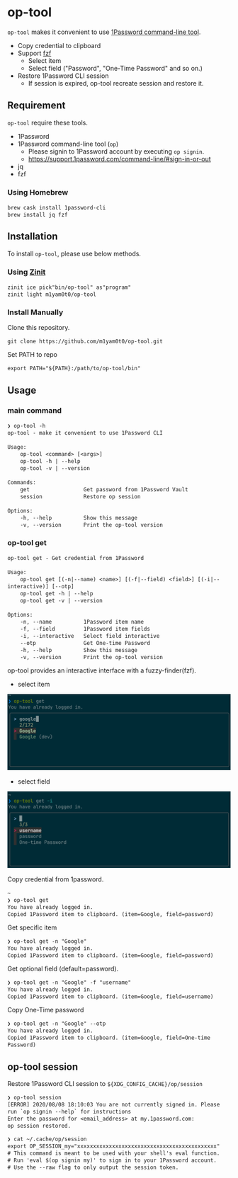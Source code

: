 # op-tool

`op-tool` makes it convenient to use [1Password command-line tool](https://support.1password.com/command-line/).

- Copy credential to clipboard
- Support [fzf](https://github.com/junegunn/fzf)
  - Select item
  - Select field ("Password", "One-Time Password" and so on.)
- Restore 1Password CLI session
  - If session is expired, op-tool recreate session and restore it.

## Requirement

`op-tool` require these tools.

- 1Password
- 1Password command-line tool (`op`)
  - Please signin to 1Password account by executing `op signin`.
  - <https://support.1password.com/command-line/#sign-in-or-out>
- jq
- fzf

### Using Homebrew

```shell
brew cask install 1password-cli
brew install jq fzf
```

## Installation

To install `op-tool`, please use below methods.

### Using [Zinit](https://github.com/zdharma/zinit)

```shell
zinit ice pick"bin/op-tool" as"program"
zinit light m1yam0t0/op-tool
```

### Install Manually

Clone this repository.

```shell
git clone https://github.com/m1yam0t0/op-tool.git
```

Set PATH to repo

```shell
export PATH="${PATH}:/path/to/op-tool/bin"
```

## Usage

### main command

```shell
❯ op-tool -h
op-tool - make it convenient to use 1Password CLI

Usage:
    op-tool <command> [<args>]
    op-tool -h | --help
    op-tool -v | --version

Commands:
    get                 Get password from 1Password Vault
    session             Restore op session

Options:
    -h, --help          Show this message
    -v, --version       Print the op-tool version
```

### op-tool get

```shell
op-tool get - Get credential from 1Password

Usage:
    op-tool get [(-n|--name) <name>] [(-f|--field) <field>] [(-i|--interactive)] [--otp]
    op-tool get -h | --help
    op-tool get -v | --version

Options:
    -n, --name          1Password item name
    -f, --field         1Password item fields
    -i, --interactive   Select field interactive
    --otp               Get One-time Password
    -h, --help          Show this message
    -v, --version       Print the op-tool version
```

op-tool provides an interactive interface with a fuzzy-finder(fzf).

- select item

![select_item_fzf](img/fzf_name.png)

- select field

![select_field_fzf](img/fzf_field.png)

Copy credential from 1password.

```shell
~
❯ op-tool get
You have already logged in.
Copied 1Password item to clipboard. (item=Google, field=password)
```

Get specific item

```shell
❯ op-tool get -n "Google"
You have already logged in.
Copied 1Password item to clipboard. (item=Google, field=password)
```

Get optional field (default=password).

```shell
❯ op-tool get -n "Google" -f "username"
You have already logged in.
Copied 1Password item to clipboard. (item=Google, field=username)
```

Copy One-Time password

```shell
❯ op-tool get -n "Google" --otp
You have already logged in.
Copied 1Password item to clipboard. (item=Google, field=One-time Password)
```

## op-tool session

Restore 1Password CLI session to `${XDG_CONFIG_CACHE}/op/session`

```shell
❯ op-tool session
[ERROR] 2020/08/08 18:10:03 You are not currently signed in. Please run `op signin --help` for instructions
Enter the password for <email_address> at my.1password.com:
op session restored.
```

```shell
❯ cat ~/.cache/op/session
export OP_SESSION_my="xxxxxxxxxxxxxxxxxxxxxxxxxxxxxxxxxxxxxxxxxxxx"
# This command is meant to be used with your shell's eval function.
# Run 'eval $(op signin my)' to sign in to your 1Password account.
# Use the --raw flag to only output the session token.
```
